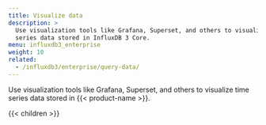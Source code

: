 ```yaml
---
title: Visualize data
description: >
  Use visualization tools like Grafana, Superset, and others to visualize time
  series data stored in InfluxDB 3 Core.
menu: influxdb3_enterprise
weight: 10
related:
  - /influxdb3/enterprise/query-data/
---
```


Use visualization tools like Grafana, Superset, and others to visualize time
series data stored in {{< product-name >}}.

{{< children >}}
